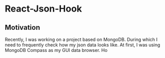 # React-Json-Hook

## Motivation

Recently, I was working on a project based on MongoDB. During which I need to frequently check how my json data looks like. At first, I was using MongoDB Compass as my GUI data browser. Ho